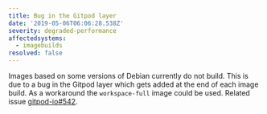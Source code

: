 ```yaml
---
title: Bug in the Gitpod layer
date: '2019-05-06T06:06:28.538Z'
severity: degraded-performance
affectedsystems:
  - imagebuilds
resolved: false
---
```

Images based on some versions of Debian currently do not build. This is due to a bug in the Gitpod layer which gets added at the end of each image build. As a workaround the `workspace-full` image could be used. Related issue [gitpod-io#542](https://github.com/gitpod-io/gitpod/issues/542).

<!--- language code: en -->
